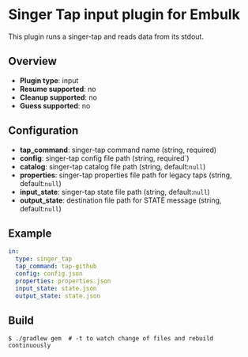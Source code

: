 # Singer Tap input plugin for Embulk

This plugin runs a singer-tap and reads data from its stdout.

## Overview

* **Plugin type**: input
* **Resume supported**: no
* **Cleanup supported**: no
* **Guess supported**: no

## Configuration

- **tap_command**: singer-tap command name (string, required)
- **config**: singer-tap config file path (string, required`)
- **catalog**: singer-tap catalog file path (string, default:`null`)
- **properties**: singer-tap properties file path for legacy taps (string, default:`null`)
- **input_state**: singer-tap state file path (string, default:`null`)
- **output_state**: destination file path for STATE message (string, default:`null`)

## Example

```yaml
in:
  type: singer_tap
  tap_command: tap-github
  config: config.json
  properties: properties.json
  input_state: state.json
  output_state: state.json
```


## Build

```
$ ./gradlew gem  # -t to watch change of files and rebuild continuously
```
